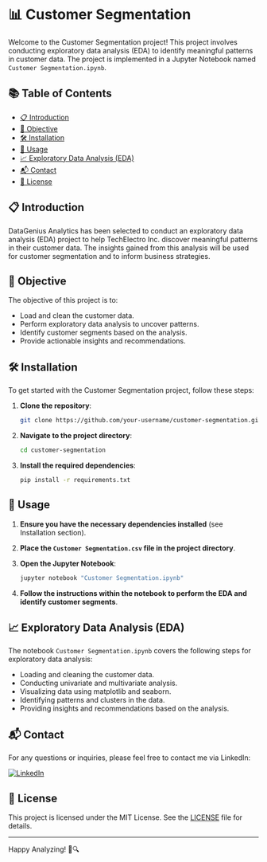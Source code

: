 # 📊 Customer Segmentation

Welcome to the Customer Segmentation project! This project involves conducting exploratory data analysis (EDA) to identify meaningful patterns in customer data. The project is implemented in a Jupyter Notebook named `Customer Segmentation.ipynb`.

## 📚 Table of Contents
- [📋 Introduction](#introduction)
- [🎯 Objective](#objective)
- [🛠️ Installation](#installation)
- [🚀 Usage](#usage)
- [📈 Exploratory Data Analysis (EDA)](#exploratory-data-analysis-eda)
- [📬 Contact](#contact)
- [📜 License](#license)

## 📋 Introduction
DataGenius Analytics has been selected to conduct an exploratory data analysis (EDA) project to help TechElectro Inc. discover meaningful patterns in their customer data. The insights gained from this analysis will be used for customer segmentation and to inform business strategies.

## 🎯 Objective
The objective of this project is to:
- Load and clean the customer data.
- Perform exploratory data analysis to uncover patterns.
- Identify customer segments based on the analysis.
- Provide actionable insights and recommendations.

## 🛠️ Installation
To get started with the Customer Segmentation project, follow these steps:

1. **Clone the repository**:
    ```sh
    git clone https://github.com/your-username/customer-segmentation.git
    ```

2. **Navigate to the project directory**:
    ```sh
    cd customer-segmentation
    ```

3. **Install the required dependencies**:
    ```sh
    pip install -r requirements.txt
    ```

## 🚀 Usage

1. **Ensure you have the necessary dependencies installed** (see Installation section).

2. **Place the `Customer Segmentation.csv` file in the project directory**.

3. **Open the Jupyter Notebook**:
    ```sh
    jupyter notebook "Customer Segmentation.ipynb"
    ```

4. **Follow the instructions within the notebook to perform the EDA and identify customer segments**.

## 📈 Exploratory Data Analysis (EDA)
The notebook `Customer Segmentation.ipynb` covers the following steps for exploratory data analysis:
- Loading and cleaning the customer data.
- Conducting univariate and multivariate analysis.
- Visualizing data using matplotlib and seaborn.
- Identifying patterns and clusters in the data.
- Providing insights and recommendations based on the analysis.

## 📬 Contact
For any questions or inquiries, please feel free to contact me via LinkedIn:

[![LinkedIn](https://img.shields.io/badge/LinkedIn-0077B5?style=flat-square&logo=linkedin&logoColor=white)](https://www.linkedin.com/in/syed-muqtasid-ali-91a0a623a/)

## 📜 License
This project is licensed under the MIT License. See the [LICENSE](LICENSE) file for details.

---

Happy Analyzing! 🎉🔍
